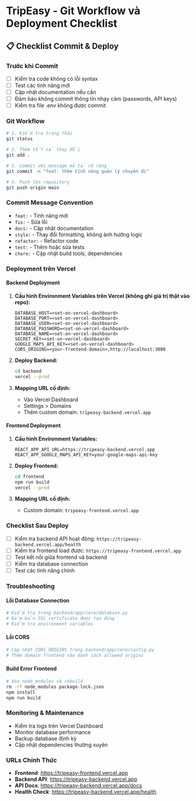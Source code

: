 # TripEasy - Git Workflow và Deployment Checklist

## 📋 Checklist Commit & Deploy

### Trước khi Commit
- [ ] Kiểm tra code không có lỗi syntax
- [ ] Test các tính năng mới
- [ ] Cập nhật documentation nếu cần
- [ ] Đảm bảo không commit thông tin nhạy cảm (passwords, API keys)
- [ ] Kiểm tra file .env không được commit

### Git Workflow
```bash
# 1. Kiểm tra trạng thái
git status

# 2. Thêm tất cả thay đổi
git add .

# 3. Commit với message mô tả rõ ràng
git commit -m "feat: thêm tính năng quản lý chuyến đi"

# 4. Push lên repository
git push origin main
```

### Commit Message Convention
- `feat:` - Tính năng mới
- `fix:` - Sửa lỗi
- `docs:` - Cập nhật documentation
- `style:` - Thay đổi formatting, không ảnh hưởng logic
- `refactor:` - Refactor code
- `test:` - Thêm hoặc sửa tests
- `chore:` - Cập nhật build tools, dependencies

### Deployment trên Vercel

#### Backend Deployment
1. **Cấu hình Environment Variables trên Vercel (không ghi giá trị thật vào repo):**
   ```
   DATABASE_HOST=<set-on-vercel-dashboard>
   DATABASE_PORT=<set-on-vercel-dashboard>
   DATABASE_USER=<set-on-vercel-dashboard>
   DATABASE_PASSWORD=<set-on-vercel-dashboard>
   DATABASE_NAME=<set-on-vercel-dashboard>
   SECRET_KEY=<set-on-vercel-dashboard>
   GOOGLE_MAPS_API_KEY=<set-on-vercel-dashboard>
   CORS_ORIGINS=<your-frontend-domain>,http://localhost:3000
   ```

2. **Deploy Backend:**
   ```bash
   cd backend
   vercel --prod
   ```

3. **Mapping URL cố định:**
   - Vào Vercel Dashboard
   - Settings > Domains
   - Thêm custom domain: `tripeasy-backend.vercel.app`

#### Frontend Deployment
1. **Cấu hình Environment Variables:**
   ```
   REACT_APP_API_URL=https://tripeasy-backend.vercel.app
   REACT_APP_GOOGLE_MAPS_API_KEY=your-google-maps-api-key
   ```

2. **Deploy Frontend:**
   ```bash
   cd frontend
   npm run build
   vercel --prod
   ```

3. **Mapping URL cố định:**
   - Custom domain: `tripeasy-frontend.vercel.app`

### Checklist Sau Deploy
- [ ] Kiểm tra backend API hoạt động: `https://tripeasy-backend.vercel.app/health`
- [ ] Kiểm tra frontend load được: `https://tripeasy-frontend.vercel.app`
- [ ] Test kết nối giữa frontend và backend
- [ ] Kiểm tra database connection
- [ ] Test các tính năng chính

### Troubleshooting

#### Lỗi Database Connection
```python
# Kiểm tra trong backend/app/core/database.py
# Đảm bảo SSL certificate được tạo đúng
# Kiểm tra environment variables
```

#### Lỗi CORS
```python
# Cập nhật CORS_ORIGINS trong backend/app/core/config.py
# Thêm domain frontend vào danh sách allowed origins
```

#### Build Error Frontend
```bash
# Xóa node_modules và rebuild
rm -rf node_modules package-lock.json
npm install
npm run build
```

### Monitoring & Maintenance
- Kiểm tra logs trên Vercel Dashboard
- Monitor database performance
- Backup database định kỳ
- Cập nhật dependencies thường xuyên

### URLs Chính Thức
- **Frontend**: https://tripeasy-frontend.vercel.app
- **Backend API**: https://tripeasy-backend.vercel.app
- **API Docs**: https://tripeasy-backend.vercel.app/docs
- **Health Check**: https://tripeasy-backend.vercel.app/health
